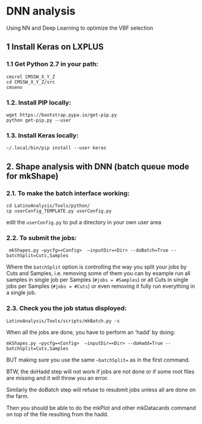 
# DNN analysis
Using NN and Deep Learning to optimize the VBF selection

## 1 Install Keras on LXPLUS

### 1.1 Get Python 2.7 in your path:
```
cmsrel CMSSW_X_Y_Z
cd CMSSW_X_Y_Z/src
cmsenv
```
### 1.2. Install PIP locally:
```
wget https://bootstrap.pypa.io/get-pip.py 
python get-pip.py --user
```
### 1.3. Install Keras locally:
```
~/.local/bin/pip install --user keras
```
## 2. Shape analysis with DNN (batch queue mode for mkShape)

### 2.1. To make the batch interface working:
```
cd LatinoAnalysis/Tools/python/
cp userConfig_TEMPLATE.py userConfig.py
```
edit the `userConfig.py` to put a directory in your own user area

### 2.2. To submit the jobs:
```
 mkShapes.py —pycfg=<Config>  —inputDir=<Dir> --doBatch=True --batchSplit=Cuts,Samples
```
Where the `batchSplit` option is controlling the way you split your jobs by Cuts and Samples, i.e. removing some of them you can by example run all samples in single job per Samples (`#jobs = #Samples`) or all Cuts in single jobs per Samples (`#jobs = #Cuts`) or even removing it fully run everything in a single job.
 
 ### 2.3. Check you the job status disployed:
```
LatinoAnalysis/Tools/scripts/mkBatch.py -s
```
When all the jobs are done, you have to perform an ‘hadd’ by doing:
```
mkShapes.py —pycfg=<Config>  —inputDir=<Dir> --doHadd=True --batchSplit=Cuts,Samples
```
BUT making sure you use the same `—batchSplit=` as in the first command.

BTW, the doHadd step will not work if jobs are not done or if some root files are missing and it will throw you an error.

Similarly the doBatch step will refuse to resubmit jobs unless all are done on the farm.

Then you should be able to do the mkPlot and other mkDatacards command on top of the file resulting from the hadd.


<!DOCTYPE html>
<html>
<head>
  <link href="http://a248.e.akamai.net/assets.github.com/stylesheets/bundle_github.css"
        rel="stylesheet" type="text/css">
  <script src='require.js' type='text/javascript'></script>
  <script src='markdown.js' type='text/javascript'></script>
</head>
<body id="readme">
<div id="markdown" class="wikistyle"></div>
<script type="text/javascript">
  require({paths:{text:"lib/text"}}, ["text!README.md"], function(readme) {
    document.getElementById("markdown").innerHTML = markdown.toHTML(readme);
  });
</body>
</html>
